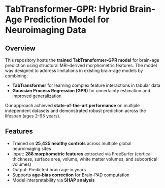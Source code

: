 # TabTransformer-GPR: Hybrid Brain-Age Prediction Model for Neuroimaging Data

## Overview
This repository hosts the **trained TabTransformer-GPR model** for brain-age prediction using structural MRI-derived morphometric features. The model was designed to address limitations in existing brain-age models by combining:
- **TabTransformer** for learning complex feature interactions in tabular data  
- **Gaussian Process Regression (GPR)** for uncertainty estimation and improved generalization  

Our approach achieved **state-of-the-art performance** on multiple independent datasets and demonstrated robust prediction across the lifespan (ages 2–95 years).

## Features
- Trained on **25,425 healthy controls** across multiple global neuroimaging sites
- Input: **288 morphometric features** extracted via FreeSurfer (cortical thickness, surface area, volume, white matter volumes, and subcortical volumes)
- Output: Predicted brain age in years
- Supports **age-bias correction** for Brain-PAD computation
- Model interpretability via **SHAP analysis**

